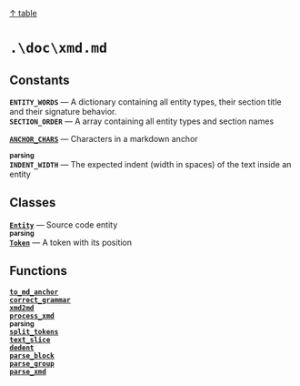 [&#8593; table](table.md)
# `.\doc\xmd.md`
## Constants
**`ENTITY_WORDS`** &#8213; A dictionary containing all entity types, their section title and their signature behavior.  
**`SECTION_ORDER`** &#8213; A array containing all entity types and section names

  
**[`ANCHOR_CHARS`](xmd--anchor_chars.md)** &#8213; Characters in a markdown anchor
  
<small>**parsing**</small>  
**`INDENT_WIDTH`** &#8213; The expected indent (width in spaces) of the text inside an entity
  
## Classes
**[`Entity`](xmd--entity.md)** &#8213; Source code entity  
<small>**parsing**</small>  
**[`Token`](xmd--token.md)** &#8213; A token with its position  
## Functions
**[`to_md_anchor`](xmd--to_md_anchor.md)**  
**[`correct_grammar`](xmd--correct_grammar.md)**  
**[`xmd2md`](xmd--xmd2md.md)**  
**[`process_xmd`](xmd--process_xmd.md)**  
<small>**parsing**</small>  
**[`split_tokens`](xmd--split_tokens.md)**  
**[`text_slice`](xmd--text_slice.md)**  
**[`dedent`](xmd--dedent.md)**  
**[`parse_block`](xmd--parse_block.md)**  
**[`parse_group`](xmd--parse_group.md)**  
**[`parse_xmd`](xmd--parse_xmd.md)**  
